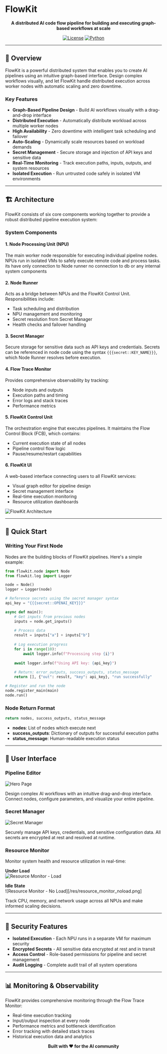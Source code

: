 # FlowKit

<div align="center">

**A distributed AI code flow pipeline for building and executing graph-based workflows at scale**

[![License](https://img.shields.io/badge/license-MIT-blue.svg)]()
[![Python](https://img.shields.io/badge/python-3.8+-blue.svg)]()

</div>

---

## 🚀 Overview

FlowKit is a powerful distributed system that enables you to create AI pipelines using an intuitive graph-based interface. Design complex workflows visually, and let FlowKit handle distributed execution across worker nodes with automatic scaling and zero downtime.

### Key Features

- **Graph-Based Pipeline Design** - Build AI workflows visually with a drag-and-drop interface
- **Distributed Execution** - Automatically distribute workload across multiple worker nodes
- **High Availability** - Zero downtime with intelligent task scheduling and failover
- **Auto-Scaling** - Dynamically scale resources based on workload demands
- **Secret Management** - Secure storage and injection of API keys and sensitive data
- **Real-Time Monitoring** - Track execution paths, inputs, outputs, and system resources
- **Isolated Execution** - Run untrusted code safely in isolated VM environments

---

## 🏗️ Architecture

FlowKit consists of six core components working together to provide a robust distributed pipeline execution system:

### System Components

#### 1. **Node Processing Unit (NPU)**
The main worker node responsible for executing individual pipeline nodes. NPUs run in isolated VMs to safely execute remote code and process tasks. its have only connection to Node runner no connection to db or any internal system components

#### 2. **Node Runner**
Acts as a bridge between NPUs and the FlowKit Control Unit. Responsibilities include:
- Task scheduling and distribution
- NPU management and monitoring
- Secret resolution from Secret Manager
- Health checks and failover handling

#### 3. **Secret Manager**
Secure storage for sensitive data such as API keys and credentials. Secrets can be referenced in node code using the syntax `{{{secret::KEY_NAME}}}`, which Node Runner resolves before execution.

#### 4. **Flow Trace Monitor**
Provides comprehensive observability by tracking:
- Node inputs and outputs
- Execution paths and timing
- Error logs and stack traces
- Performance metrics

#### 5. **FlowKit Control Unit**
The orchestration engine that executes pipelines. It maintains the Flow Control Block (FCB), which contains:
- Current execution state of all nodes
- Pipeline control flow logic
- Pause/resume/restart capabilities

#### 6. **FlowKit UI**
A web-based interface connecting users to all FlowKit services:
- Visual graph editor for pipeline design
- Secret management interface
- Real-time execution monitoring
- Resource utilization dashboards

![FlowKit Architecture](res/arch.png)

---

## 📝 Quick Start

### Writing Your First Node

Nodes are the building blocks of FlowKit pipelines. Here's a simple example:

```python
from flowkit.node import Node
from flowkit.log import Logger

node = Node()
logger = Logger(node)

# Reference secrets using the secret manager syntax
api_key = "{{{secret::OPENAI_KEY}}}"

async def main():
    # Get inputs from previous nodes
    inputs = node.get_inputs()
    
    # Process data
    result = inputs["a"] + inputs["b"]
    
    # Log execution progress
    for i in range(10):
        await logger.info(f"Processing step {i}")
    
    await logger.info(f"Using API key: {api_key}")
    
    # Return: error_outputs, success_outputs, status_message
    return [], {"out": result, "key": api_key}, "run successfully"

# Register and run the node
node.register_main(main)
node.run()
```

### Node Return Format

```python
return nodes, success_outputs, status_message
```

- **nodes**: List of nodes which execute next
- **success_outputs**: Dictionary of outputs for successful execution paths
- **status_message**: Human-readable execution status

---

## 🎨 User Interface

### Pipeline Editor
![Hero Page](res/hero.png)

Design complex AI workflows with an intuitive drag-and-drop interface. Connect nodes, configure parameters, and visualize your entire pipeline.

### Secret Manager
![Secret Manager](res/secret_manager.png)

Securely manage API keys, credentials, and sensitive configuration data. All secrets are encrypted at rest and resolved at runtime.

### Resource Monitor
Monitor system health and resource utilization in real-time:

**Under Load**  
![Resource Monitor - Load](res/resource_monitor_load.png)

**Idle State**  
![Resource Monitor - No Load][/res/resource_monitor_noload.png]

Track CPU, memory, and network usage across all NPUs and make informed scaling decisions.

---

## 🔐 Security Features

- **Isolated Execution** - Each NPU runs in a separate VM for maximum security
- **Encrypted Secrets** - All sensitive data encrypted at rest and in transit
- **Access Control** - Role-based permissions for pipeline and secret management
- **Audit Logging** - Complete audit trail of all system operations

---

## 📊 Monitoring & Observability

FlowKit provides comprehensive monitoring through the Flow Trace Monitor:

- Real-time execution tracking
- Input/output inspection at every node
- Performance metrics and bottleneck identification
- Error tracking with detailed stack traces
- Historical execution data and analytics



<div align="center">

**Built with ❤️ for the AI community**

</div>